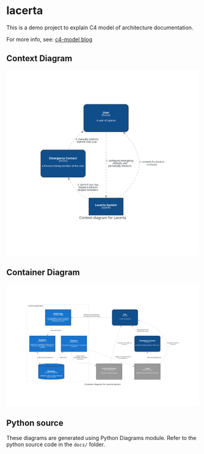 # lacerta

This is a demo project to explain C4 model of architecture documentation.

For more info, see: [c4-model blog](https://msound.net/blog/2024/06/c4-model/)

## Context Diagram

![context diagram](docs/context.png)

## Container Diagram

![container diagram](docs/container.png)

## Python source

These diagrams are generated using Python Diagrams module. Refer to the python source code in the `docs/` folder.

